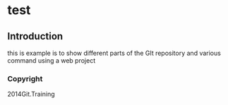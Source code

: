 # test

## Introduction

this is example is to show different parts of the GIt repository and various command using a web project

### Copyright

2014Git.Training